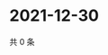 # 2021-12-30

共 0 条

<!-- BEGIN WEIBO -->
<!-- 最后更新时间 Thu Dec 30 2021 02:10:44 GMT+0800 (China Standard Time) -->

<!-- END WEIBO -->
